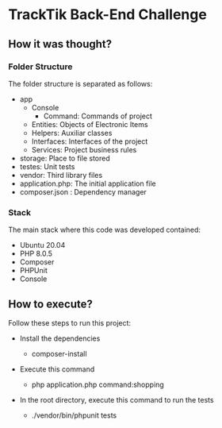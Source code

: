 # TrackTik Back-End Challenge

## How it was thought?

### Folder Structure

The folder structure is separated as follows:

- app
    - Console
        - Command: Commands of project
    - Entities: Objects of Electronic Items
    - Helpers: Auxiliar classes
    - Interfaces: Interfaces of the project
    - Services: Project business rules
- storage: Place to file stored
- testes: Unit tests
- vendor: Third library files
- application.php: The initial application file
- composer.json : Dependency manager

### Stack

The main stack where this code was developed contained:

- Ubuntu 20.04
- PHP 8.0.5
- Composer
- PHPUnit
- Console

## How to execute?

Follow these steps to run this project:

* Install the dependencies
    - composer-install

* Execute this command
    - php application.php command:shopping

* In the root directory, execute this command to run the tests
    - ./vendor/bin/phpunit tests